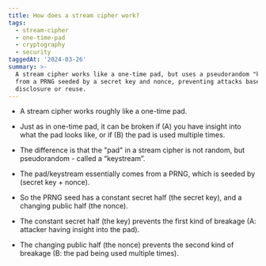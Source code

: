```yaml
---
title: How does a stream cipher work?
tags:
  - stream-cipher
  - one-time-pad
  - cryptography
  - security
taggedAt: '2024-03-26'
summary: >-
  A stream cipher works like a one-time pad, but uses a pseudorandom "keystream"
  from a PRNG seeded by a secret key and nonce, preventing attacks based on pad
  disclosure or reuse.
---
```


* A stream cipher works roughly like a one-time pad.

* Just as in one-time pad, it can be broken if (A) you have insight into what the pad looks like, or if (B) the pad is used multiple times.

* The difference is that the "pad" in a stream cipher is not random, but pseudorandom - called a “keystream”.

* The pad/keystream essentially comes from a PRNG, which is seeded by (secret key + nonce).

* So the PRNG seed has a constant secret half (the secret key), and a changing public half (the nonce).

* The constant secret half (the key) prevents the first kind of breakage (A: attacker having insight into the pad).

* The changing public half (the nonce) prevents the second kind of breakage (B: the pad being used multiple times).
